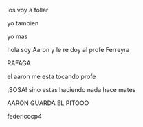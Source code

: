 
los voy a follar

yo tambien

yo mas 


hola soy Aaron y le re doy al profe Ferreyra



RAFAGA



el aaron me esta tocando profe


¡SOSA! sino estas haciendo nada hace mates


AARON GUARDA EL PITOOO


federicocp4
